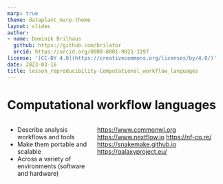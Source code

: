 ```yaml
---
marp: true
theme: dataplant_marp-theme
layout: slides
author:
- name: Dominik Brilhaus
  github: https://github.com/brilator
  orcid: https://orcid.org/0000-0001-9021-3197
license: '[CC-BY 4.0](https://creativecommons.org/licenses/by/4.0/)'
date: 2023-03-16
title: lesson_reproducibility-Computational_workflow_languages
---
```


# Computational workflow languages
<style scoped>
.columns {
    display: grid;
    grid-template-columns: repeat(2, minmax(0, 1fr));
    gap: 6em;
}
</style>

<div class="columns">
<div class="columns-left">

- Describe analysis workflows and tools
- Make them portable and scalable
- Across a variety of environments (software and hardware)

</div>

<div class="columns-right">

<!-- - <https://www.docker.com>
- singularity -->
<https://www.commonwl.org>
<https://www.nextflow.io>
<https://nf-co.re/>
<https://snakemake.github.io>
<br>
<https://galaxyproject.eu/>

</div>
